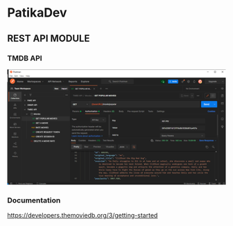 
# PatikaDev

## REST API MODULE

### TMDB API

![postman](postman.png)

### Documentation
https://developers.themoviedb.org/3/getting-started